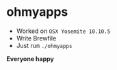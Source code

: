 # ohmyapps

- Worked on `OSX Yosemite 10.10.5`
- Write Brewfile
- Just run `./ohmyapps`

**Everyone happy**
